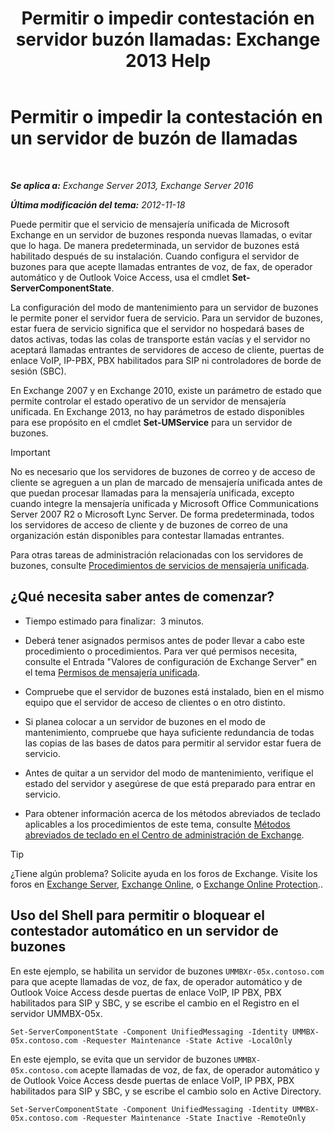 ﻿---
title: 'Permitir o impedir contestación en servidor buzón llamadas: Exchange 2013 Help'
TOCTitle: Permitir o impedir la contestación en un servidor de buzón de llamadas
ms:assetid: 4b860c09-6669-4e3d-b3dc-17b8018b3860
ms:mtpsurl: https://technet.microsoft.com/es-es/library/Aa997908(v=EXCHG.150)
ms:contentKeyID: 50556796
ms.date: 05/22/2018
mtps_version: v=EXCHG.150
ms.translationtype: MT
---

# Permitir o impedir la contestación en un servidor de buzón de llamadas

 

_**Se aplica a:** Exchange Server 2013, Exchange Server 2016_

_**Última modificación del tema:** 2012-11-18_

Puede permitir que el servicio de mensajería unificada de Microsoft Exchange en un servidor de buzones responda nuevas llamadas, o evitar que lo haga. De manera predeterminada, un servidor de buzones está habilitado después de su instalación. Cuando configura el servidor de buzones para que acepte llamadas entrantes de voz, de fax, de operador automático y de Outlook Voice Access, usa el cmdlet **Set-ServerComponentState**.

La configuración del modo de mantenimiento para un servidor de buzones le permite poner el servidor fuera de servicio. Para un servidor de buzones, estar fuera de servicio significa que el servidor no hospedará bases de datos activas, todas las colas de transporte están vacías y el servidor no aceptará llamadas entrantes de servidores de acceso de cliente, puertas de enlace VoIP, IP-PBX, PBX habilitados para SIP ni controladores de borde de sesión (SBC).

En Exchange 2007 y en Exchange 2010, existe un parámetro de estado que permite controlar el estado operativo de un servidor de mensajería unificada. En Exchange 2013, no hay parámetros de estado disponibles para ese propósito en el cmdlet **Set-UMService** para un servidor de buzones.


> [!IMPORTANT]
> No es necesario que los servidores de buzones de correo y de acceso de cliente se agreguen a un plan de marcado de mensajería unificada antes de que puedan procesar llamadas para la mensajería unificada, excepto cuando integre la mensajería unificada y Microsoft Office Communications Server 2007 R2 o Microsoft Lync Server. De forma predeterminada, todos los servidores de acceso de cliente y de buzones de correo de una organización están disponibles para contestar llamadas entrantes.



Para otras tareas de administración relacionadas con los servidores de buzones, consulte [Procedimientos de servicios de mensajería unificada](um-services-procedures-exchange-2013-help.md).

## ¿Qué necesita saber antes de comenzar?

  - Tiempo estimado para finalizar:  3 minutos.

  - Deberá tener asignados permisos antes de poder llevar a cabo este procedimiento o procedimientos. Para ver qué permisos necesita, consulte el Entrada "Valores de configuración de Exchange Server" en el tema [Permisos de mensajería unificada](unified-messaging-permissions-exchange-2013-help.md).

  - Compruebe que el servidor de buzones está instalado, bien en el mismo equipo que el servidor de acceso de clientes o en otro distinto.

  - Si planea colocar a un servidor de buzones en el modo de mantenimiento, compruebe que haya suficiente redundancia de todas las copias de las bases de datos para permitir al servidor estar fuera de servicio.

  - Antes de quitar a un servidor del modo de mantenimiento, verifique el estado del servidor y asegúrese de que está preparado para entrar en servicio.

  - Para obtener información acerca de los métodos abreviados de teclado aplicables a los procedimientos de este tema, consulte [Métodos abreviados de teclado en el Centro de administración de Exchange](keyboard-shortcuts-in-the-exchange-admin-center-exchange-online-protection-help.md).


> [!TIP]
> ¿Tiene algún problema? Solicite ayuda en los foros de Exchange. Visite los foros en <A href="https://go.microsoft.com/fwlink/p/?linkid=60612">Exchange Server</A>, <A href="https://go.microsoft.com/fwlink/p/?linkid=267542">Exchange Online</A>, o <A href="https://go.microsoft.com/fwlink/p/?linkid=285351">Exchange Online Protection</A>..



## Uso del Shell para permitir o bloquear el contestador automático en un servidor de buzones

En este ejemplo, se habilita un servidor de buzones `UMMBXr-05x.contoso.com` para que acepte llamadas de voz, de fax, de operador automático y de Outlook Voice Access desde puertas de enlace VoIP, IP PBX, PBX habilitados para SIP y SBC, y se escribe el cambio en el Registro en el servidor UMMBX-05x.

    Set-ServerComponentState -Component UnifiedMessaging -Identity UMMBX-05x.contoso.com -Requester Maintenance -State Active -LocalOnly

En este ejemplo, se evita que un servidor de buzones `UMMBX-05x.contoso.com` acepte llamadas de voz, de fax, de operador automático y de Outlook Voice Access desde puertas de enlace VoIP, IP PBX, PBX habilitados para SIP y SBC, y se escribe el cambio solo en Active Directory.

    Set-ServerComponentState -Component UnifiedMessaging -Identity UMMBX-05x.contoso.com -Requester Maintenance -State Inactive -RemoteOnly


